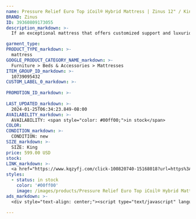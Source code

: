 ```yaml
---
name: Pressure Relief Euro Top iCoil® Hybrid Mattress | Zinus 12" / King
BRAND: Zinus
ID: 39360809173055
description_markdown: >-
  If an exceptional mattress that offers customized support and luxurious comfort is on your list, look no further than this Pressure Relief Euro Top Hybrid Mattress. With its marshmallowy euro top and innovative pocket springs, this bestseller offers tailored spinal alignment and uninterrupted rest through the magic of our independently wrapped coils.

garment_type:
PRODUCT_TYPE_markdown: >-
  mattress
GOOGLE_PRODUCT_CATEGORY_NAME_markdown: >-
  Furniture > Beds & Accessories > Mattresses
ITEM_GROUP_ID_markdown: >-
  10739095432
CUSTOM_LABEL_0_markdown: >-
  
PROMOTION_ID_markdown: >-
  
LAST_UPDATED_markdown: >-
  2024-01-25T06:34:23.849-08:00
AVAILABILITY_markdown: >-
  AVAILABILITY: <span style="color: #00ff00;">in stock</span>
COLOR:
CONDITION_markdown: >-
  CONDITION: new
SIZE_markdown: >-
  SIZE: King
price: 599.00 USD
stock: 
LINK_markdown: >-
  <a href="https://www.kqzyfj.com/click-100820740-15168018?url=https%3A%2F%2Fwww.zinus.com%2Fproducts%2Fpressure-relief-euro-top-pocketed-icoil-spring-mattress%3Fvariant%3D39360809173055" target="_blank" style="display: inline-block; padding: 10px 20px; font-size: 16px; text-align: center; text-decoration: none; cursor: pointer; border: 1px solid #3498db; color: #3498db; background-color: #fff; border-radius: 5px; transition: background-color 0.3s;">Go to Product</a>
styles:
  - status: in stock
    color: '#00ff00'
    image: /images/products/Pressure Relief Euro Top iCoil® Hybrid Mattress _ Zinus 12_ _ King/EuroTop12Inch_Hero-min_47ee4050-9fb6-4c78-bb26-6853853c863d.jpg
ads_markdown: >-
  <div style="text-align: center;"><script type="text/javascript" language="javascript" src="https://www.jdoqocy.com/placeholder-52269176?target=_top&mouseover=N"></script></div>

---
```

